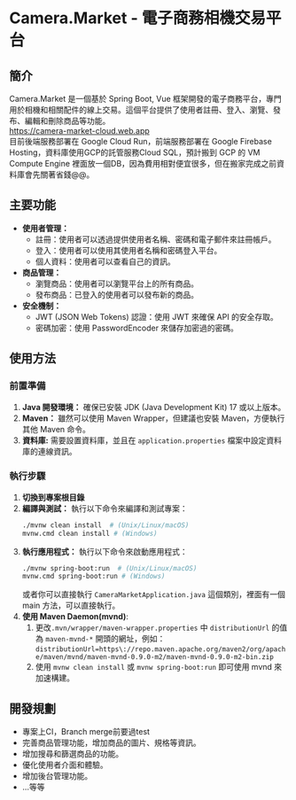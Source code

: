 # Camera.Market - 電子商務相機交易平台

## 簡介

Camera.Market 是一個基於 Spring Boot, Vue 框架開發的電子商務平台，專門用於相機和相關配件的線上交易。這個平台提供了使用者註冊、登入、瀏覽、發布、編輯和刪除商品等功能。  
https://camera-market-cloud.web.app  
目前後端服務部署在 Google Cloud Run，前端服務部署在 Google Firebase Hosting，資料庫使用GCP的託管服務Cloud SQL，預計搬到 GCP 的 VM Compute Engine 裡面放一個DB，因為費用相對便宜很多，但在搬家完成之前資料庫會先關著省錢@@。
## 主要功能

*   **使用者管理：**
    *   註冊：使用者可以透過提供使用者名稱、密碼和電子郵件來註冊帳戶。
    *   登入：使用者可以使用其使用者名稱和密碼登入平台。
    *   個人資料：使用者可以查看自己的資訊。
*   **商品管理：**
    *   瀏覽商品：使用者可以瀏覽平台上的所有商品。
    *   發布商品：已登入的使用者可以發布新的商品。
*   **安全機制：**
    *   JWT (JSON Web Tokens) 認證：使用 JWT 來確保 API 的安全存取。
    *   密碼加密：使用 PasswordEncoder 來儲存加密過的密碼。

## 使用方法

### 前置準備

1.  **Java 開發環境：** 確保已安裝 JDK (Java Development Kit) 17 或以上版本。
2.  **Maven：** 雖然可以使用 Maven Wrapper，但建議也安裝 Maven，方便執行其他 Maven 命令。
3. **資料庫:** 需要設置資料庫，並且在 `application.properties` 檔案中設定資料庫的連線資訊。

### 執行步驟

1.  **切換到專案根目錄**
2.  **編譯與測試：** 執行以下命令來編譯和測試專案：
    ```bash
    ./mvnw clean install  # (Unix/Linux/macOS)
    mvnw.cmd clean install # (Windows)
    ```
3.  **執行應用程式：** 執行以下命令來啟動應用程式：
    ```bash
    ./mvnw spring-boot:run  # (Unix/Linux/macOS)
    mvnw.cmd spring-boot:run # (Windows)
    ```
    或者你可以直接執行 `CameraMarketApplication.java` 這個類別，裡面有一個 main 方法，可以直接執行。
4. **使用 Maven Daemon(mvnd)**:
    1. 更改`.mvn/wrapper/maven-wrapper.properties` 中 `distributionUrl` 的值為 `maven-mvnd-*` 開頭的網址，例如：`distributionUrl=https\://repo.maven.apache.org/maven2/org/apache/maven/mvnd/maven-mvnd-0.9.0-m2/maven-mvnd-0.9.0-m2-bin.zip`
    2. 使用 `mvnw clean install` 或 `mvnw spring-boot:run` 即可使用 mvnd 來加速構建。

## 開發規劃

*   專案上CI，Branch merge前要過test
*   完善商品管理功能，增加商品的圖片、規格等資訊。
*   增加搜尋和篩選商品的功能。
*   優化使用者介面和體驗。
*   增加後台管理功能。
* ...等等
